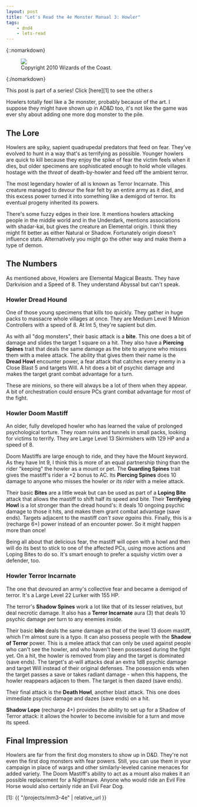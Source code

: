 ```yaml
---
layout: post
title: "Let's Read the 4e Monster Manual 3: Howler"
tags:
    - dnd4
    - lets-read
---
```


{::nomarkdown}
<figure class="center">
  <img src="{{ "/assets/wir-mm3-4e-howler.png" | absolute_url }}"/>
  <figcaption>
    Copyright 2010 Wizards of the Coast.
  </figcaption>
</figure>
{:/nomarkdown}

This post is part of a series! Click [here][1] to see the other.s

Howlers totally feel like a 3e monster, probably because of the art. I suppose
they might have shown up in AD&D too, it's not like the game was ever shy about
adding one more dog monster to the pile.

## The Lore

Howlers are spiky, sapient quadrupedal predators that feed on fear. They've
evolved to hunt in a way that's as terrifying as possible. Younger howlers are
quick to kill because they enjoy the spike of fear the victim feels when it
dies, but older specimens are sophisticated enough to hold whole villages
hostage with the _threat_ of death-by-howler and feed off the ambient terror.

The most legendary howler of all is known as Terror Incarnate. This creature
managed to devour the fear felt by an entire army as it died, and this excess
power turned it into something like a demigod of terror. Its eventual progeny
inherited its powers.

There's some fuzzy edges in their lore. It mentions howlers attacking people in
the middle world and in the Underdark, mentions associations with shadar-kai,
but gives the creature an Elemental origin. I think they might fit better as
either Natural or Shadow. Fortunately origin doesn't influence
stats. Alternatively you might go the other way and make them a type of demon.

## The Numbers

As mentioned above, Howlers are Elemental Magical Beasts. They have Darkvision
and a Speed of 8. They understand Abyssal but can't speak.

### Howler Dread Hound

One of those young specimens that kills too quickly. They gather in huge packs
to massacre whole villages at once. They are Medium Level 9 Minion Controllers
with a speed of 8. At Int 5, they're sapient but dim.

As with all "dog monsters", their basic attack is a **bite**. This one does a
bit of damage and slides the target 1 square on a hit. They also have a
**Piercing Spines** trait that deals the same damage as the bite to anyone who
misses them with a melee attack. The ability that gives them their name is the
**Dread Howl** encounter power, a fear attack that catches every enemy in a
Close Blast 5 and targets Will. A hit does a bit of psychic damage and makes the
target grant combat advantage for a turn.

These are minions, so there will always be a lot of them when they appear. A bit
of orchestration could ensure PCs grant combat advantage for most of the fight.

### Howler Doom Mastiff

An older, fully developed howler who has learned the value of prolonged
psychological torture. They roam ruins and tunnels in small packs, looking for
victims to terrify. They are Large Level 13 Skirmishers with 129 HP and a speed
of 8.

Doom Mastiffs are large enough to ride, and they have the Mount keyword. As they
have Int 9, I think this is more of an equal partnership thing than the rider
"keeping" the howler as a mount or pet. The **Guarding Spines** trait gives the
mastiff's rider a +2 bonus to AC. Its **Piercing Spines** does 10 damage to
anyone who misses the howler _or its rider_ with a melee attack.

Their basic **Bites** are a little weak but can be used as part of a **Loping
Bite** attack that allows the mastiff to shift half its speed and bite. Their
**Terrifying Howl** is a lot stronger than the dread hound's: it deals 10
ongoing psychic damage to those it hits, and makes them grant combat advantage
(save ends). Targets adjacent to the mastiff _can't save agains this_. Finally,
this is a (recharge 6+) power instead of an encounter power. So it might happen
more than once!

Being all about that delicious fear, the mastiff will open with a howl and then
will do its best to stick to one of the affected PCs, using move actions and
Loping Bites to do so. It's smart enough to prefer a squishy victim over a
defender, too.

### Howler Terror Incarnate

The one that devoured an army's collective fear and became a demigod of
terror. It's a Large Level 22 Lurker with 155 HP.

The terror's **Shadow Spines** work a lot like that of its lesser relatives, but
deal necrotic damage. It also has a **Terror Incarnate** aura (3) that deals 10
psychic damage per turn to any enemies inside.

Their basic **bite** deals the same damage as that of the level 13 doom mastiff,
which I'm almost sure is a typo. It can also possess people with the **Shadow of
Terror** power. This is a melee attack that can only be used against people who
can't see the howler, and who haven't been possessed during the fight yet. On a
hit, the howler is removed from play and the target is dominated (save
ends). The target's at-will attacks deal an extra 1d8 psychic damage and target
Will instead of their original defenses. The posession ends when the target
passes a save or takes radiant damage - when this happens, the howler reappears
adjacen to them. The target is then dazed (save ends).

Their final attack is the **Death Howl**, another blast attack. This one does
immediate psychic damage and dazes (save ends) on a hit.

**Shadow Lope** (recharge 4+) provides the ability to set up for a Shadow of
Terror attack: it allows the howler to become invisible for a turn and move its
speed.

## Final Impression

Howlers are far from the first dog monsters to show up in D&D. They're not even
the first dog monsters with fear powers. Still, you can use them in your
campaign in place of wargs and other similarly-leveled canine menaces for added
variety. The Doom Mastiff's ability to act as a mount also makes it an possible
replacement for a Nightmare. Anyone who would ride an Evil Fire Horse would also
certainly ride an Evil Fear Dog.

[1]: {{ "/projects/mm3-4e" | relative_url }}
